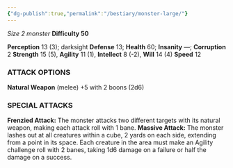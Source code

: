 ```yaml
---
{"dg-publish":true,"permalink":"/bestiary/monster-large/"}
---
```


*Size 2 monster*
**Difficulty 50**

**Perception** 13 (3); darksight 
**Defense** 13; **Health** 60; **Insanity** —; **Corruption** 2 
**Strength** 15 (5), **Agility** 11 (1), **Intellect** 8 (-2), **Will** 14 (4) 
**Speed** 12
### ATTACK OPTIONS
**Natural Weapon** (melee) +5 with 2 boons (2d6)
### SPECIAL ATTACKS
**Frenzied Attack:** The monster attacks two different targets with its natural weapon, making each attack roll with 1 bane.
**Massive Attack:** The monster lashes out at all creatures within a cube, 2 yards on each side, extending from a point in its space. Each creature in the area must make an Agility challenge roll with 2 banes, taking 1d6 damage on a failure or half the damage on a success.